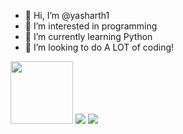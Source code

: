 - 👋 Hi, I’m @yasharth1
- 👀 I’m interested in programming
- 🌱 I’m currently learning Python
- 💞️ I’m looking to do A LOT of coding!
<img src="https://media.giphy.com/media/M9gbBd9nbDrOTu1Mqx/giphy.gif" width="100"/>
<img src='https://komarev.com/ghpvc/?username=yasharth1'>
<a href="http://github-readme-streak-stats.herokuapp.com?user=yasharth1&theme=dark&border_radius=5.1&date_format=M%20j%5B%2C%20Y%5D">
<img src='https://git.io/streak-stats'>
<!---
yasharth1/yasharth1 is a ✨ special ✨ repository because its `README.md` (this file) appears on your GitHub profile.
You can click the Preview link to take a look at your changes.
--->
